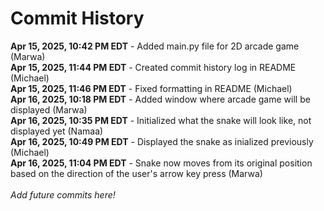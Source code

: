 # Commit History
**Apr 15, 2025, 10:42 PM EDT** - Added main.py file for 2D arcade game (Marwa)<br />
**Apr 15, 2025, 11:44 PM EDT** - Created commit history log in README (Michael)<br />
**Apr 15, 2025, 11:46 PM EDT** - Fixed formatting in README (Michael)<br />
**Apr 16, 2025, 10:18 PM EDT** - Added window where arcade game will be displayed (Marwa)<br />
**Apr 16, 2025, 10:35 PM EDT** - Initialized what the snake will look like, not displayed yet (Namaa)<br />
**Apr 16, 2025, 10:49 PM EDT** - Displayed the snake as inialized previously (Michael)<br />
**Apr 16, 2025, 11:04 PM EDT** - Snake now moves from its original position based on the direction of the user's arrow key press (Marwa)<br />
<br />
*Add future commits here!*
